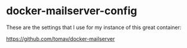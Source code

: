 docker-mailserver-config
========================

These are the settings that I use for my instance of this great container:

https://github.com/tomav/docker-mailserver
